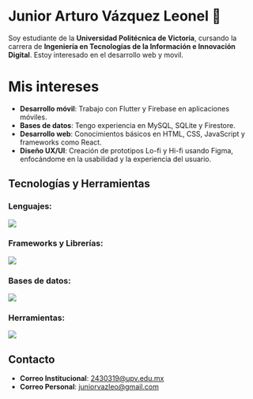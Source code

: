 # Junior Arturo Vázquez Leonel 👋

Soy estudiante de la **Universidad Politécnica de Victoria**, cursando la carrera de **Ingeniería en Tecnologías de la Información e Innovación Digital**. Estoy interesado en el desarrollo web y movil.

# Mis intereses

- **Desarrollo móvil**: Trabajo con Flutter y Firebase en aplicaciones móviles.
- **Bases de datos**: Tengo experiencia en MySQL, SQLite y Firestore.
- **Desarrollo web**: Conocimientos básicos en HTML, CSS, JavaScript y frameworks como React.
- **Diseño UX/UI**: Creación de prototipos Lo-fi y Hi-fi usando Figma, enfocándome en la usabilidad y la experiencia del usuario.

## Tecnologías y Herramientas
<div>
  <h3>Lenguajes:</h3>
  <p align="">
    <a href="https://skillicons.dev">
      <img src="https://skillicons.dev/icons?i=java,php,js,dart" />
    </a>
  </p>
</div>
<div>
  <h3>Frameworks y Librerías:</h3>
  <p align="">
    <a href="https://skillicons.dev">
      <img src="https://skillicons.dev/icons?i=firebase,flutter" />
    </a>
  </p>
</div>
<div>
  <h3>Bases de datos:</h3>
  <p align="">
    <a href="https://skillicons.dev">
      <img src="https://skillicons.dev/icons?i=mysql,firebase" />
    </a>
  </p>
</div>
<div>
  <h3>Herramientas:</h3>
  <p align="">
    <a href="https://skillicons.dev">
      <img src="https://skillicons.dev/icons?i=git,figma" />
    </a>
  </p>
</div>

## Contacto

- **Correo Institucional**: 2430319@upv.edu.mx
- **Correo Personal**: juniorvazleo@gmail.com
